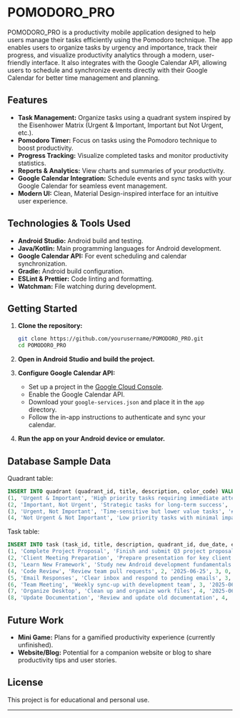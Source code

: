 # POMODORO_PRO

POMODORO_PRO is a productivity mobile application designed to help users manage their tasks efficiently using the Pomodoro technique. The app enables users to organize tasks by urgency and importance, track their progress, and visualize productivity analytics through a modern, user-friendly interface. It also integrates with the Google Calendar API, allowing users to schedule and synchronize events directly with their Google Calendar for better time management and planning.

## Features

- **Task Management:** Organize tasks using a quadrant system inspired by the Eisenhower Matrix (Urgent & Important, Important but Not Urgent, etc.).
- **Pomodoro Timer:** Focus on tasks using the Pomodoro technique to boost productivity.
- **Progress Tracking:** Visualize completed tasks and monitor productivity statistics.
- **Reports & Analytics:** View charts and summaries of your productivity.
- **Google Calendar Integration:** Schedule events and sync tasks with your Google Calendar for seamless event management.
- **Modern UI:** Clean, Material Design-inspired interface for an intuitive user experience.

## Technologies & Tools Used

- **Android Studio:** Android build and testing.
- **Java/Kotlin:** Main programming languages for Android development.
- **Google Calendar API:** For event scheduling and calendar synchronization.
- **Gradle:** Android build configuration.
- **ESLint & Prettier:** Code linting and formatting.
- **Watchman:** File watching during development.

## Getting Started

1. **Clone the repository:**
    ```sh
    git clone https://github.com/yourusername/POMODORO_PRO.git
    cd POMODORO_PRO
    ```

2. **Open in Android Studio and build the project.**

3. **Configure Google Calendar API:**
   - Set up a project in the [Google Cloud Console](https://console.cloud.google.com/).
   - Enable the Google Calendar API.
   - Download your `google-services.json` and place it in the `app` directory.
   - Follow the in-app instructions to authenticate and sync your calendar.

4. **Run the app on your Android device or emulator.**

## Database Sample Data

Quadrant table:
```sql
INSERT INTO quadrant (quadrant_id, title, description, color_code) VALUES
(1, 'Urgent & Important', 'High priority tasks requiring immediate attention', '#FF5252'),
(2, 'Important, Not Urgent', 'Strategic tasks for long-term success', '#4CAF50'),
(3, 'Urgent, Not Important', 'Time-sensitive but lower value tasks', '#FFC107'),
(4, 'Not Urgent & Not Important', 'Low priority tasks with minimal impact', '#9E9E9E');
```

Task table:
```sql
INSERT INTO task (task_id, title, description, quadrant_id, due_date, estimated_pomodoros, completed_pomodoros, status) VALUES
(1, 'Complete Project Proposal', 'Finish and submit Q3 project proposal', 1, '2025-06-20', 4, 0, 'pending'),
(2, 'Client Meeting Preparation', 'Prepare presentation for key client meeting', 1, '2025-06-18', 3, 1, 'in_progress'),
(3, 'Learn New Framework', 'Study new Android development fundamentals', 2, '2025-07-01', 8, 2, 'in_progress'),
(4, 'Code Review', 'Review team pull requests', 2, '2025-06-25', 3, 0, 'pending'),
(5, 'Email Responses', 'Clear inbox and respond to pending emails', 3, '2025-06-19', 2, 1, 'in_progress'),
(6, 'Team Meeting', 'Weekly sync-up with development team', 3, '2025-06-18', 1, 0, 'pending'),
(7, 'Organize Desktop', 'Clean up and organize work files', 4, '2025-06-30', 1, 0, 'pending'),
(8, 'Update Documentation', 'Review and update old documentation', 4, '2025-07-05', 2, 0, 'pending');
```

## Future Work

- **Mini Game:** Plans for a gamified productivity experience (currently unfinished).
- **Website/Blog:** Potential for a companion website or blog to share productivity tips and user stories.

## License

This project is for educational and personal use.

---
